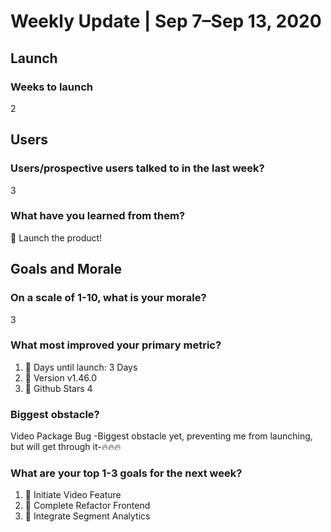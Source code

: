 # Weekly Update | Sep 7–Sep 13, 2020

## Launch

### Weeks to launch

2

## Users

### Users/prospective users talked to in the last week?

3

### What have you learned from them?

🦄 Launch the product!

## Goals and Morale

### On a scale of 1-10, what is your morale?

3

### What most improved your primary metric?

1. 🌈 Days until launch: 3 Days
2. 🚀 Version v1.46.0
3. 🚗 Github Stars 4

### Biggest obstacle?

Video Package Bug -Biggest obstacle yet, preventing me from launching, but will get through it-🔥🔥🔥

### What are your top 1-3 goals for the next week?

1. 🌈 Initiate Video Feature
2. 💅 Complete Refactor Frontend
3. 👤 Integrate Segment Analytics
